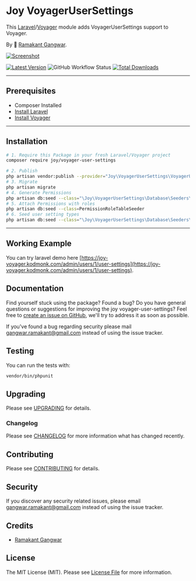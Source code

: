 # Joy VoyagerUserSettings

This [Laravel](https://laravel.com/)/[Voyager](https://voyager.devdojo.com/) module adds VoyagerUserSettings support to Voyager.

By 🐼 [Ramakant Gangwar](https://github.com/rxcod9).

[![Screenshot](https://raw.githubusercontent.com/rxcod9/joy-voyager-user-settings/main/cover.jpg)](https://joy-voyager.kodmonk.com/)

[![Latest Version](https://img.shields.io/github/v/release/rxcod9/joy-voyager-user-settings?style=flat-square)](https://github.com/rxcod9/joy-voyager-user-settings/releases)
![GitHub Workflow Status](https://img.shields.io/github/actions/workflow/status/rxcod9/joy-voyager-user-settings/run-tests.yml?branch=main&label=tests)
[![Total Downloads](https://img.shields.io/packagist/dt/joy/voyager-user-settings.svg?style=flat-square)](https://packagist.org/packages/joy/voyager-user-settings)

---

## Prerequisites

*   Composer Installed
*   [Install Laravel](https://laravel.com/docs/installation)
*   [Install Voyager](https://github.com/the-control-group/voyager)

---

## Installation

```bash
# 1. Require this Package in your fresh Laravel/Voyager project
composer require joy/voyager-user-settings

# 2. Publish
php artisan vendor:publish --provider="Joy\VoyagerUserSettings\VoyagerUserSettingsServiceProvider" --force
# 3. Migrate
php artisan migrate
# 4. Generate Permissions
php artisan db:seed --class="\Joy\VoyagerUserSettings\Database\Seeders\UserSettingsPermissionsTableSeeder"
# 5. Attach Permissions with roles
php artisan db:seed --class=PermissionRoleTableSeeder
# 6. Seed user setting types
php artisan db:seed --class="\Joy\VoyagerUserSettings\Database\Seeders\UserSettingsTableSeeder"
```

---


## Working Example

You can try laravel demo here [https://joy-voyager.kodmonk.com/admin/users/1/user-settings](https://joy-voyager.kodmonk.com/admin/users/1/user-settings).

## Documentation

Find yourself stuck using the package? Found a bug? Do you have general questions or suggestions for improving the joy voyager-user-settings? Feel free to [create an issue on GitHub](https://github.com/rxcod9/joy-voyager-user-settings/issues), we'll try to address it as soon as possible.

If you've found a bug regarding security please mail [gangwar.ramakant@gmail.com](mailto:gangwar.ramakant@gmail.com) instead of using the issue tracker.

## Testing

You can run the tests with:

```bash
vendor/bin/phpunit
```

## Upgrading

Please see [UPGRADING](UPGRADING.md) for details.

### Changelog

Please see [CHANGELOG](CHANGELOG.md) for more information what has changed recently.

## Contributing

Please see [CONTRIBUTING](CONTRIBUTING.md) for details.

## Security

If you discover any security related issues, please email [gangwar.ramakant@gmail.com](mailto:gangwar.ramakant@gmail.com) instead of using the issue tracker.

## Credits

- [Ramakant Gangwar](https://github.com/rxcod9)

## License

The MIT License (MIT). Please see [License File](LICENSE.md) for more information.
